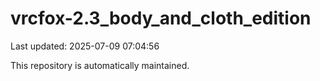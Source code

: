 # vrcfox-2.3_body_and_cloth_edition

Last updated: 2025-07-09 07:04:56

This repository is automatically maintained.
